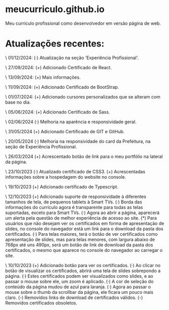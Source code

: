 # meucurriculo.github.io

Meu currículo profissional como desenvolvedor em versão página de web.

# Atualizações recentes:

\\ 01/12/2024:
(·) Atualização na seção 'Experiência Profissional'.

\\ 27/09/2024:
(+) Adicionado Certificado de React.

\\ 13/09/2024:
(+) Mais informações.

\\ 11/09/2024:
(+) Adicionado Certificado de BootStrap.

\\ 01/07/2024:
(+) Adicionado cursores personalizados que se alteram com base no dia.

\\ 05/06/2024:
(+) Adicionado Certificado de Sass.

\\ 02/06/2024
(·) Melhoria na aparência e responsividade geral.

\\ 31/05/2024
(+) Adicionado Certificado de GIT e GitHub.

\\ 20/05/2024
(·) Melhoria na responsividade do card da Prefeitura, na seção de Experiência Profissional.

\\ 26/03/2024
(+) Acrescentado botão de link para o meu portfólio na lateral da página.

\\ 23/10/2023
(·) Atualizado certificado de CSS3.
(+) Acrescentadas informações sobre a hospedagem do website no console.

\\ 19/10/2023
(+) Adicionado certificado de Typescript.

\\ 12/10/2023
(+) Adicionado suporte de responsividade à diferentes tamanhos de tela, de pequenos tablets à Smart TVs.
(·) Borda das informações do currículo agora é transparente para todas as telas suportadas, exceto para Smart TVs.
(·) Agora ao abrir a página, aparecerá um alerta pela questão de melhor experiência de acesso ao site.
(\*) Para usuários que não desejam ver os certificados em forma de apresentação de slides, no console do navegador está um link para o download da pasta dos certificados.
(·) Para telas maiores, terá o botão de ver certificados como apresentação de slides, mas para telas menores, com largura abaixo de 768px até uns 490px, será um botão de link de download da pasta dos certificados, o mesmo que aparece no console do navegador ao carregar o site.

\\ 10/10/2023
(+) Adicionado botão para ver os certificados.
(·) Ao clicar no botão de visualizar os certificados, abrirá uma tela de slides sobrepondo a página.
(·) Estes certificados podem ser visualizados como slides, e ao passar o mouse sobre ele, um zoom é aplicado.
(·) A cor de seleção do conteúdo da página mudou de azul para laranja.
(·) Agora ao passar o mouse sobre o thumb da scrollbar da página, ele ficara um pouco mais claro.
(-) Removidos links de download de certificados válidos.
(-) Removidos certificados obsoletos.
